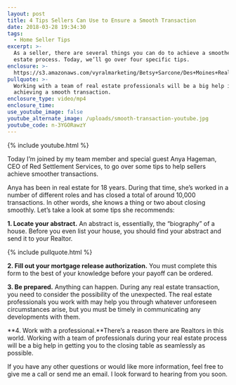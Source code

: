 ```yaml
---
layout: post
title: 4 Tips Sellers Can Use to Ensure a Smooth Transaction
date: 2018-03-28 19:34:30
tags:
  - Home Seller Tips
excerpt: >-
  As a seller, there are several things you can do to achieve a smoother real
  estate process. Today, we’ll go over four specific tips.
enclosure: >-
  https://s3.amazonaws.com/vyralmarketing/Betsy+Sarcone/Des+Moines+Real+Estate+Agent+4+Tips+Sellers+Can+Use+to+Ensure+a+Smooth+Transaction.mp4
pullquote: >-
  Working with a team of real estate professionals will be a big help in
  achieving a smooth transaction.
enclosure_type: video/mp4
enclosure_time:
use_youtube_image: false
youtube_alternate_image: /uploads/smooth-transaction-youtube.jpg
youtube_code: n-3YGORawzY
---
```


{% include youtube.html %}

Today I’m joined by my team member and special guest Anya Hageman, CEO of Red Settlement Services, to go over some tips to help sellers achieve smoother transactions.

Anya has been in real estate for 18 years. During that time, she’s worked in a number of different roles and has closed a total of around 10,000 transactions. In other words, she knows a thing or two about closing smoothly. Let’s take a look at some tips she recommends:

**1. Locate your abstract.**&nbsp;An abstract is, essentially, the “biography” of a house. Before you even list your house, you should find your abstract and send it to your Realtor.

{% include pullquote.html %}

**2. Fill out your mortgage release authorization.** You must complete this form to the best of your knowledge before your payoff can be ordered.

**3. Be prepared.** Anything can happen. During any real estate transaction, you need to consider the possibility of the unexpected. The real estate professionals you work with may help you through whatever unforeseen circumstances arise, but you must be timely in communicating any developments with them.

**4. Work with a professional.**There’s a reason there are Realtors in this world. Working with a team of professionals during your real estate process will be a big help in getting you to the closing table as seamlessly as possible.

If you have any other questions or would like more information, feel free to give me a call or send me an email. I look forward to hearing from you soon.